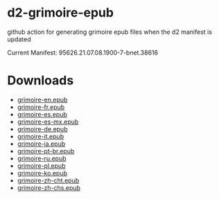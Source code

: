 # d2-grimoire-epub
github action for generating grimoire epub files when the d2 manifest is updated

 Current Manifest: 95626.21.07.08.1900-7-bnet.38616

# Downloads

- [grimoire-en.epub](https://github.com/chrisfried/d2-grimoire-epub/raw/master/epub/grimoire-en.epub)
- [grimoire-fr.epub](https://github.com/chrisfried/d2-grimoire-epub/raw/master/epub/grimoire-fr.epub)
- [grimoire-es.epub](https://github.com/chrisfried/d2-grimoire-epub/raw/master/epub/grimoire-es.epub)
- [grimoire-es-mx.epub](https://github.com/chrisfried/d2-grimoire-epub/raw/master/epub/grimoire-es-mx.epub)
- [grimoire-de.epub](https://github.com/chrisfried/d2-grimoire-epub/raw/master/epub/grimoire-de.epub)
- [grimoire-it.epub](https://github.com/chrisfried/d2-grimoire-epub/raw/master/epub/grimoire-it.epub)
- [grimoire-ja.epub](https://github.com/chrisfried/d2-grimoire-epub/raw/master/epub/grimoire-ja.epub)
- [grimoire-pt-br.epub](https://github.com/chrisfried/d2-grimoire-epub/raw/master/epub/grimoire-pt-br.epub)
- [grimoire-ru.epub](https://github.com/chrisfried/d2-grimoire-epub/raw/master/epub/grimoire-ru.epub)
- [grimoire-pl.epub](https://github.com/chrisfried/d2-grimoire-epub/raw/master/epub/grimoire-pl.epub)
- [grimoire-ko.epub](https://github.com/chrisfried/d2-grimoire-epub/raw/master/epub/grimoire-ko.epub)
- [grimoire-zh-cht.epub](https://github.com/chrisfried/d2-grimoire-epub/raw/master/epub/grimoire-zh-cht.epub)
- [grimoire-zh-chs.epub](https://github.com/chrisfried/d2-grimoire-epub/raw/master/epub/grimoire-zh-chs.epub)
